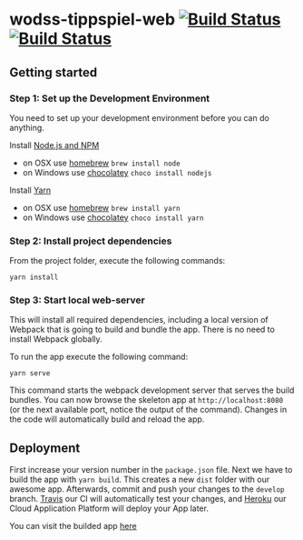 # wodss-tippspiel-web [![Build Status](https://travis-ci.org/fhnw-students/wodss-tippspiel-web.svg?branch=develop)](https://travis-ci.org/fhnw-students/wodss-tippspiel-web) [![Build Status](https://travis-ci.org/fhnw-students/wodss-tippspiel-web.svg?branch=master)](https://travis-ci.org/fhnw-students/wodss-tippspiel-web)

## Getting started

### Step 1: Set up the Development Environment

You need to set up your development environment before you can do anything.

Install [Node.js and NPM](https://nodejs.org/en/download/)

- on OSX use [homebrew](http://brew.sh) `brew install node`
- on Windows use [chocolatey](https://chocolatey.org/) `choco install nodejs`

Install [Yarn](https://yarnpkg.com/en/docs/install)

- on OSX use [homebrew](http://brew.sh) `brew install yarn`
- on Windows use [chocolatey](https://chocolatey.org/) `choco install yarn`

### Step 2: Install project dependencies

From the project folder, execute the following commands:

```shell
yarn install
```

### Step 3: Start local web-server

This will install all required dependencies, including a local version of Webpack that is going to
build and bundle the app. There is no need to install Webpack globally.

To run the app execute the following command:

```shell
yarn serve
```

This command starts the webpack development server that serves the build bundles.
You can now browse the skeleton app at `http://localhost:8080` (or the next available port, notice the output of the command). Changes in the code
will automatically build and reload the app.

## Deployment

First increase your version number in the `package.json` file. Next we have to build the app with `yarn build`. This creates a new `dist` folder with our awesome app. Afterwards, commit and push your changes to the `develop` branch. [Travis](travis-ci.org) our CI will automatically test your changes, and [Heroku](https://www.heroku.com/) our Cloud Application Platform will deploy your App later.

You can visit the builded app [here](https://wodss-tippspiel-web.herokuapp.com)

